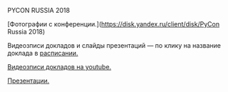PYCON RUSSIA 2018

[Фотографии с конференции.](https://disk.yandex.ru/client/disk/PyCon Russia 2018)

Видеозписи докладов и слайды презентаций — по клику на название доклада в [расписании.](http://pycon.ru/2018/program/schedule/)

[Видеозписи докладов на youtube.](https://bit.ly/2OTTnNC)

[Презентации.](https://yadi.sk/d/m4ogzn_y3Zbnuf)
